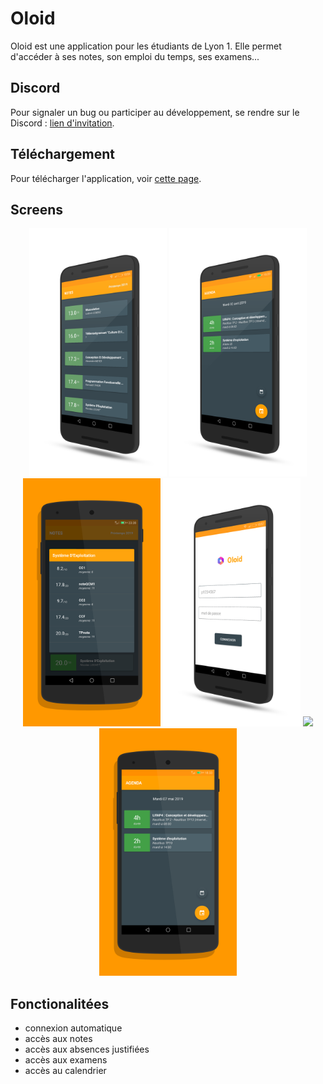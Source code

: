 # Oloid
Oloid est une application pour les étudiants de Lyon 1. Elle permet d'accéder à ses notes, son emploi du temps, ses examens...

## Discord
Pour signaler un bug ou participer au développement, se rendre sur le Discord : <a href="https://discord.gg/zDhNMr4">lien d'invitation</a>.

## Téléchargement
Pour télécharger l'application, voir <a href="https://github.com/cl6ment/oloid-release/releases">cette page</a>.

## Screens
<p align="center">
	<img src="img/screen-1.png" width="220"> <img src="img/screen-3.png" width="220"> <img src="screen_2.png" width="220"> 
	<img src="img/screen-4.png" width="220"> <img src="img/screen-5.png" width="220"> <img src="screen_6.png" width="220">
</p>


## Fonctionalitées
* connexion automatique
* accès aux notes
* accès aux absences justifiées
* accès aux examens
* accès au calendrier


